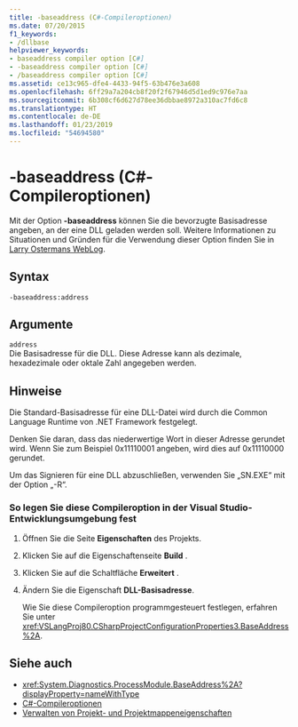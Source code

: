 ```yaml
---
title: -baseaddress (C#-Compileroptionen)
ms.date: 07/20/2015
f1_keywords:
- /dllbase
helpviewer_keywords:
- baseaddress compiler option [C#]
- -baseaddress compiler option [C#]
- /baseaddress compiler option [C#]
ms.assetid: ce13c965-dfe4-4433-94f5-63b476e3a608
ms.openlocfilehash: 6ff29a7a204cb8f20f2f67946d5d1ed9c976e7aa
ms.sourcegitcommit: 6b308cf6d627d78ee36dbbae8972a310ac7fd6c8
ms.translationtype: HT
ms.contentlocale: de-DE
ms.lasthandoff: 01/23/2019
ms.locfileid: "54694580"
---
```

# <a name="-baseaddress-c-compiler-options"></a>-baseaddress (C#-Compileroptionen)
Mit der Option **-baseaddress** können Sie die bevorzugte Basisadresse angeben, an der eine DLL geladen werden soll. Weitere Informationen zu Situationen und Gründen für die Verwendung dieser Option finden Sie in [Larry Ostermans WebLog](https://blogs.msdn.microsoft.com/larryosterman/2004/07/06/why-should-i-even-bother-to-use-dlls-in-my-system/).  
  
## <a name="syntax"></a>Syntax  
  
```console  
-baseaddress:address  
```  
  
## <a name="arguments"></a>Argumente  
 `address`  
 Die Basisadresse für die DLL. Diese Adresse kann als dezimale, hexadezimale oder oktale Zahl angegeben werden.  
  
## <a name="remarks"></a>Hinweise  
 Die Standard-Basisadresse für eine DLL-Datei wird durch die Common Language Runtime von .NET Framework festgelegt.  
  
 Denken Sie daran, dass das niederwertige Wort in dieser Adresse gerundet wird. Wenn Sie zum Beispiel 0x11110001 angeben, wird dies auf 0x11110000 gerundet.  
  
 Um das Signieren für eine DLL abzuschließen, verwenden Sie „SN.EXE“ mit der Option „-R“.  
  
### <a name="to-set-this-compiler-option-in-the-visual-studio-development-environment"></a>So legen Sie diese Compileroption in der Visual Studio-Entwicklungsumgebung fest  
  
1.  Öffnen Sie die Seite **Eigenschaften** des Projekts.  
  
2.  Klicken Sie auf die Eigenschaftenseite **Build** .  
  
3.  Klicken Sie auf die Schaltfläche **Erweitert** .  
  
4.  Ändern Sie die Eigenschaft **DLL-Basisadresse**.  
  
     Wie Sie diese Compileroption programmgesteuert festlegen, erfahren Sie unter <xref:VSLangProj80.CSharpProjectConfigurationProperties3.BaseAddress%2A>.  
  
## <a name="see-also"></a>Siehe auch

- <xref:System.Diagnostics.ProcessModule.BaseAddress%2A?displayProperty=nameWithType>
- [C#-Compileroptionen](../../../csharp/language-reference/compiler-options/index.md)
- [Verwalten von Projekt- und Projektmappeneigenschaften](/visualstudio/ide/managing-project-and-solution-properties)

